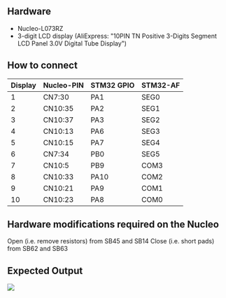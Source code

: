 ## Hardware 

 - Nucleo-L073RZ
 - 3-digit LCD display (AliExpress: "10PIN TN Positive 3-Digits Segment LCD Panel 3.0V Digital Tube Display")

## How to connect

| Display | Nucleo-PIN | STM32 GPIO | STM32-AF |
|---------|------------|------------|----------|
| 1       | CN7:30     | PA1        | SEG0     |
| 2       | CN10:35    | PA2        | SEG1     |
| 3       | CN10:37    | PA3        | SEG2     |
| 4       | CN10:13    | PA6        | SEG3     |
| 5       | CN10:15    | PA7        | SEG4     |
| 6       | CN7:34     | PB0        | SEG5     |
| 7       | CN10:5     | PB9        | COM3     |
| 8       | CN10:33    | PA10       | COM2     |
| 9       | CN10:21    | PA9        | COM1     |
| 10      | CN10:23    | PA8        | COM0     |

## Hardware modifications required on the Nucleo

Open (i.e. remove resistors) from SB45 and SB14
Close (i.e. short pads) from SB62 and SB63

## Expected Output 

![](counting.gif)
